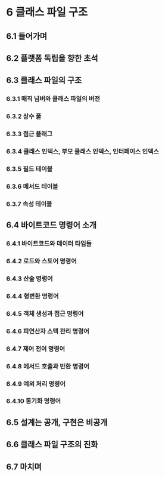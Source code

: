 # 6 클래스 파일 구조

## 6.1 들어가며

## 6.2 플랫폼 독립을 향한 초석

## 6.3 클래스 파일의 구조

### 6.3.1 매직 넘버와 클래스 파일의 버전

### 6.3.2 상수 풀

### 6.3.3 접근 플래그

### 6.3.4 클래스 인덱스, 부모 클래스 인덱스, 인터페이스 인덱스

### 6.3.5 필드 테이블

### 6.3.6 메서드 테이블

### 6.3.7 속성 테이블

## 6.4 바이트코드 명령어 소개

### 6.4.1 바이트코드와 데이터 타입들

### 6.4.2 로드와 스토어 명령어

### 6.4.3 산술 명령어

### 6.4.4 형변환 명령어

### 6.4.5 객체 생성과 접근 명령어

### 6.4.6 피연산자 스택 관리 명령어

### 6.4.7 제어 전이 명령어

### 6.4.8 메서드 호출과 반환 명령어

### 6.4.9 예외 처리 명령어

### 6.4.10 동기화 명령어

## 6.5 설계는 공개, 구현은 비공개

## 6.6 클래스 파일 구조의 진화

## 6.7 마치며
